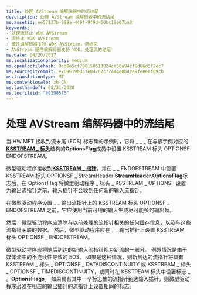 ```yaml
---
title: 处理 AVStream 编解码器中的流结尾
description: 处理 AVStream 编解码器中的流结尾
ms.assetid: ee57137b-999a-449f-9f9d-50bc19e07ba8
keywords:
- 处理流终止 WDK AVStream
- 流终止 WDK AVStream
- 硬件编解码器支持 WDK AVStream，流结束
- AVStream 硬件编解码器支持 WDK，处理流的结尾
ms.date: 04/20/2017
ms.localizationpriority: medium
ms.openlocfilehash: 9ed8e5cf700158613824ca50a94cf8d66d5f2ec7
ms.sourcegitcommit: e769619bd37e04762c77444e8b4ce9fe86ef09cb
ms.translationtype: MT
ms.contentlocale: zh-CN
ms.lasthandoff: 08/31/2020
ms.locfileid: "89190575"
---
```

# <a name="handling-end-of-stream-in-avstream-codecs"></a>处理 AVStream 编解码器中的流结尾


当 HW MFT 接收到流末尾 (EOS) 标志集的示例时，它将 \_ \_ \_ 在与该示例对应的[**KSSTREAM \_ 标头**](/windows-hardware/drivers/ddi/ks/ns-ks-ksstream_header)结构的**OptionsFlag**成员中设置 KSSTREAM 标头 OPTIONSF ENDOFSTREAM。

微型驱动程序接收到[**KSSTREAM \_ 指针**](/windows-hardware/drivers/ddi/ks/ns-ks-_ksstream_pointer)，并在 \_ \_ ENDOFSTREAM 中设置 KSSTREAM 标头 OPTIONSF \_ StreamHeader **StreamHeader.OptionsFlag**标志后，在 OptionsFlag 将微型驱动程序 \_ 标头 \_ KSSTREAM \_ OPTIONSF 设置为输出流指针之前，输入插针不会收到任何新的输入流指针。

在微型驱动程序设置 \_ \_ 输出流指针上的 KSSTREAM 标头 OPTIONSF \_ ENDOFSTREAM 之前，它应使用当前可用的输入生成尽可能多的输出帧。

然后，微型驱动程序应清除与以前处理的流指针相关的任何缓存信息，以及与这些流指针关联的数据。 然后，微型驱动程序应在 \_ \_ 输出插针上设置 KSSTREAM 标头 OPTIONSF \_ ENDOFSTREAM。

微型驱动程序应将随后到达的新输入流指针视为新流的一部分。 例外情况是由于媒体流中的不连续性导致的 EOS。 如果是这种情况，则新到达的流指针将具有 KSSTREAM \_ 标头 \_ OPTIONSF \_ DATADISCONTINUITY 或 KSSTREAM \_ 标头 \_ OPTIONSF \_ TIMEDISCONTINUITY，或同时在 KSSTREAM 标头中设置标志 \_ 。**OptionsFlags**。 如果具有其中一个标志集的流指针到达输入插针，则微型驱动程序必须在相应的输出插针的流指针上设置相同的标志。

 

